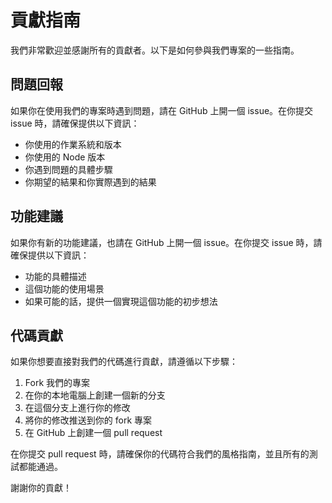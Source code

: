 # 貢獻指南

我們非常歡迎並感謝所有的貢獻者。以下是如何參與我們專案的一些指南。

## 問題回報

如果你在使用我們的專案時遇到問題，請在 GitHub 上開一個 issue。在你提交 issue 時，請確保提供以下資訊：

- 你使用的作業系統和版本
- 你使用的 Node 版本
- 你遇到問題的具體步驟
- 你期望的結果和你實際遇到的結果

## 功能建議

如果你有新的功能建議，也請在 GitHub 上開一個 issue。在你提交 issue 時，請確保提供以下資訊：

- 功能的具體描述
- 這個功能的使用場景
- 如果可能的話，提供一個實現這個功能的初步想法

## 代碼貢獻

如果你想要直接對我們的代碼進行貢獻，請遵循以下步驟：

1. Fork 我們的專案
2. 在你的本地電腦上創建一個新的分支
3. 在這個分支上進行你的修改
4. 將你的修改推送到你的 fork 專案
5. 在 GitHub 上創建一個 pull request

在你提交 pull request 時，請確保你的代碼符合我們的風格指南，並且所有的測試都能通過。

謝謝你的貢獻！
